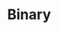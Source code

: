 ---
title: Binary
description: Бинарные протоколы и обработка информации на низком уровне 
nav_icon:
  vendor: bs
  name: file-earmark-binary
---
